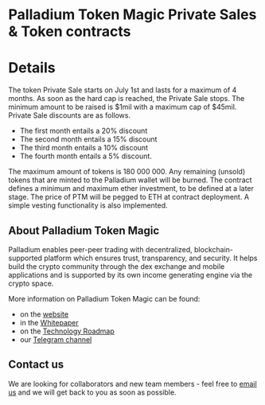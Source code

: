 # Palladium Token Magic Private Sales & Token contracts

# Details

The token Private Sale starts on July 1st and lasts for a maximum of 4 months. As soon as the hard cap is reached, the Private Sale stops.
The minimum amount to be raised is $1mil with a maximum cap of $45mil. Private Sale discounts are as follows.
- The first month entails a 20% discount  
- The second month entails a 15% discount
- The third month entails a 10% discount  
- The fourth month entails a 5% discount.

The maximum amount of tokens is 180 000 000. Any remaining (unsold) tokens that are minted to the Palladium wallet will be burned.
The contract defines a minimum and maximum ether investment, to be defined at a later stage.
The price of PTM will be pegged to ETH at contract deployment.
A simple vesting functionality is also implemented.


## About Palladium Token Magic

Palladium enables peer-peer trading with decentralized, blockchain-supported platform which ensures trust, transparency, and security. It helps build the crypto community through the dex exchange and mobile applications and is supported by its own income generating engine via the crypto space.

More information on Palladium Token Magic can be found:
- on the [website](https://mycoinsbot.com/private-sale-palladium/)
- in the [Whitepaper](https://)
- on the [Technology Roadmap](https://https://drive.google.com/file/d/1p8vOxwaYPFVt22SgPnTK4Gw4m_jGhZks/view?usp=sharing)
- our [Telegram channel](https://t.me/joinchat/HlkDkxChO7XrVDAWhFomCw)


## Contact us

We are looking for collaborators and new team members - feel free to [email us](mailto:cryptoclasseswithbenny@gmail.com) and we will get back to you as soon as possible.
